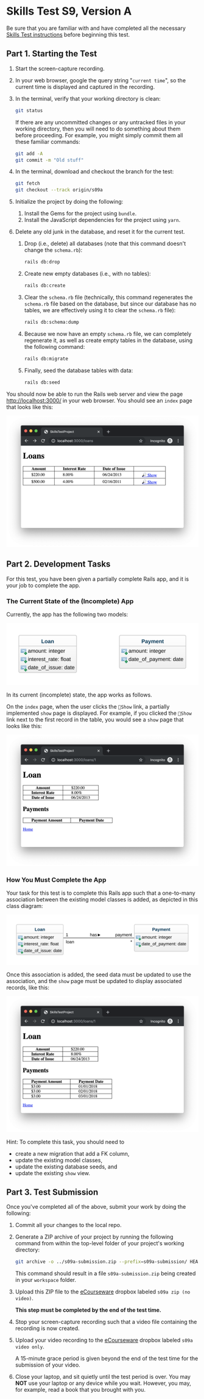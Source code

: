 # Skills Test S9, Version A

Be sure that you are familiar with and have completed all the necessary [Skills Test instructions](https://memphis-cs.github.io/comp-4081/skills-test-instructions/) before beginning this test.

## Part 1. Starting the Test

1. Start the screen-capture recording.

1. In your web browser, google the query string "`current time`", so the current time is displayed and captured in the recording.

1. In the terminal, verify that your working directory is clean:

    ```bash
    git status
    ```

    If there are any uncommitted changes or any untracked files in your working directory, then you will need to do something about them before proceeding. For example, you might simply commit them all these familiar commands:

    ```bash
    git add -A
    git commit -m "Old stuff"
    ```

1. In the terminal, download and checkout the branch for the test:

    ```bash
    git fetch
    git checkout --track origin/s09a
    ```

1. Initialize the project by doing the following:
   1. Install the Gems for the project using `bundle`.
   1. Install the JavaScript dependencies for the project using `yarn`.

1. Delete any old junk in the database, and reset it for the current test.

    1. Drop (i.e., delete) all databases (note that this command doesn't change the `schema.rb`):

        ```bash
        rails db:drop
        ```

    1. Create new empty databases (i.e., with no tables):

        ```bash
        rails db:create
        ```

    1. Clear the `schema.rb` file (technically, this command regenerates the `schema.rb` file based on the database, but since our database has no tables, we are effectively using it to clear the `schema.rb` file):

        ```bash
        rails db:schema:dump
        ```

    1. Because we now have an empty `schema.rb` file, we can completely regenerate it, as well as create empty tables in the database, using the following command:

        ```bash
        rails db:migrate
        ```

    1. Finally, seed the database tables with data:

        ```bash
        rails db:seed
        ```

You should now be able to run the Rails web server and view the page <http://localhost:3000/> in your web browser. You should see an `index` page that looks like this:

![A screen shot of a webpage](./s09a_before_index_page.png)

## Part 2. Development Tasks

For this test, you have been given a partially complete Rails app, and it is your job to complete the app.

### The Current State of the (Incomplete) App

Currently, the app has the following two models:

![A class diagram](./s09a_before_class_diagram.svg)

In its current (incomplete) state, the app works as follows.

On the `index` page, when the user clicks the `🔎Show` link, a partially implemented `show` page is displayed. For example, if you clicked the `🔎Show` link next to the first record in the table, you would see a `show` page that looks like this:

![A screen shot of a webpage](./s09a_before_show_page.png)

### How You Must Complete the App

Your task for this test is to complete this Rails app such that a one-to-many association between the existing model classes is added, as depicted in this class diagram:

![A class diagram](./s09a_after_class_diagram.svg)

Once this association is added, the seed data must be updated to use the association, and the `show` page must be updated to display associated records, like this:

![A screen shot of a webpage](./s09a_after_show_page.png)

Hint: To complete this task, you should need to

- create a new migration that add a FK column,
- update the existing model classes,
- update the existing database seeds, and
- update the existing `show` view.

## Part 3. Test Submission

Once you've completed all of the above, submit your work by doing the following:

1. Commit all your changes to the local repo.

1. Generate a ZIP archive of your project by running the following command from within the top-level folder of your project's working directory:

    ```bash
    git archive -o ../s09a-submission.zip --prefix=s09a-submission/ HEAD
    ```

    This command should result in a file `s09a-submission.zip` being created in your `workspace` folder.

1. Upload this ZIP file to the [eCourseware](https://elearn.memphis.edu/) dropbox labeled `s09a zip (no video)`.

    **This step must be completed by the end of the test time.**

1. Stop your screen-capture recording such that a video file containing the recording is now created.

1. Upload your video recording to the [eCourseware](https://elearn.memphis.edu/) dropbox labeled `s09a video only`.

    A 15-minute grace period is given beyond the end of the test time for the submission of your video.

1. Close your laptop, and sit quietly until the test period is over. You may **NOT** use your laptop or any device while you wait. However, you may, for example, read a book that you brought with you.
